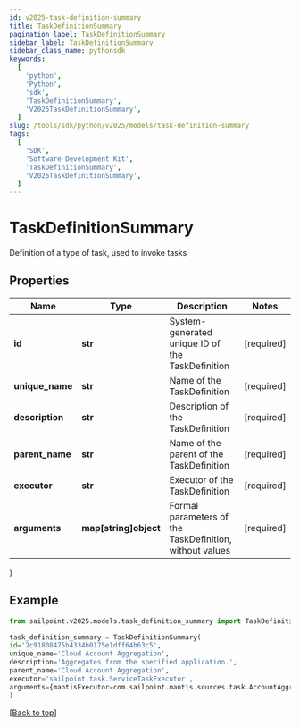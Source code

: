 ```yaml
---
id: v2025-task-definition-summary
title: TaskDefinitionSummary
pagination_label: TaskDefinitionSummary
sidebar_label: TaskDefinitionSummary
sidebar_class_name: pythonsdk
keywords:
  [
    'python',
    'Python',
    'sdk',
    'TaskDefinitionSummary',
    'V2025TaskDefinitionSummary',
  ]
slug: /tools/sdk/python/v2025/models/task-definition-summary
tags:
  [
    'SDK',
    'Software Development Kit',
    'TaskDefinitionSummary',
    'V2025TaskDefinitionSummary',
  ]
---
```


# TaskDefinitionSummary

Definition of a type of task, used to invoke tasks

## Properties

| Name | Type | Description | Notes |
| --- | --- | --- | --- |
| **id** | **str** | System-generated unique ID of the TaskDefinition | [required] |
| **unique_name** | **str** | Name of the TaskDefinition | [required] |
| **description** | **str** | Description of the TaskDefinition | [required] |
| **parent_name** | **str** | Name of the parent of the TaskDefinition | [required] |
| **executor** | **str** | Executor of the TaskDefinition | [required] |
| **arguments** | **map[string]object** | Formal parameters of the TaskDefinition, without values | [required] |

}

## Example

```python
from sailpoint.v2025.models.task_definition_summary import TaskDefinitionSummary

task_definition_summary = TaskDefinitionSummary(
id='2c91808475b4334b0175e1dff64b63c5',
unique_name='Cloud Account Aggregation',
description='Aggregates from the specified application.',
parent_name='Cloud Account Aggregation',
executor='sailpoint.task.ServiceTaskExecutor',
arguments={mantisExecutor=com.sailpoint.mantis.sources.task.AccountAggregationTask, eventClassesCsv=sailpoint.thunderbolt.events.AggregationEvents, serviceClass=sailpoint.thunderbolt.service.AggregationService, serviceMethod=accountAggregationTask}
)

```

[[Back to top]](#)
